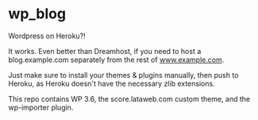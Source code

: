 wp_blog
=======

Wordpress on Heroku?!

It works. Even better than Dreamhost, if you need to host a blog.example.com separately from the rest of www.example.com.

Just make sure to install your themes & plugins manually, then push to Heroku, as Heroku doesn't have the necessary zlib extensions.

This repo contains WP 3.6, the score.lataweb.com custom theme, and the wp-importer plugin.
